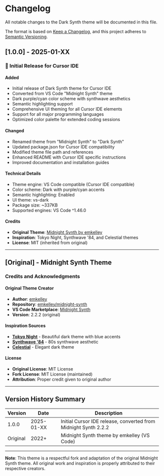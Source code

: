 # Changelog

All notable changes to the Dark Synth theme will be documented in this file.

The format is based on [Keep a Changelog](https://keepachangelog.com/en/1.0.0/),
and this project adheres to [Semantic Versioning](https://semver.org/spec/v2.0.0.html).

## [1.0.0] - 2025-01-XX

### 🎉 Initial Release for Cursor IDE

#### Added
- Initial release of Dark Synth theme for Cursor IDE
- Converted from VS Code "Midnight Synth" theme
- Dark purple/cyan color scheme with synthwave aesthetics
- Semantic highlighting support
- Comprehensive UI theming for all Cursor IDE elements
- Support for all major programming languages
- Optimized color palette for extended coding sessions

#### Changed
- Renamed theme from "Midnight Synth" to "Dark Synth"
- Updated package.json for Cursor IDE compatibility
- Modified theme file path and references
- Enhanced README with Cursor IDE specific instructions
- Improved documentation and installation guides

#### Technical Details
- Theme engine: VS Code compatible (Cursor IDE compatible)
- Color scheme: Dark with purple/cyan accents
- Semantic highlighting: Enabled
- UI theme: vs-dark
- Package size: ~337KB
- Supported engines: VS Code ^1.46.0

#### Credits
- **Original Theme**: [Midnight Synth by emkelley](https://github.com/emkelley/midnight-synth)
- **Inspiration**: Tokyo Night, Synthwave '84, and Celestial themes
- **License**: MIT (inherited from original)

---

## [Original] - Midnight Synth Theme

### Credits and Acknowledgments

#### Original Theme Creator
- **Author**: [emkelley](https://github.com/emkelley)
- **Repository**: [emkelley/midnight-synth](https://github.com/emkelley/midnight-synth)
- **VS Code Marketplace**: [Midnight Synth](https://marketplace.visualstudio.com/items?itemName=ekelley.midnight-synth)
- **Version**: 2.2.2 (original)

#### Inspiration Sources
- **[Tokyo Night](https://github.com/enkia/tokyo-night-vscode-theme)** - Beautiful dark theme with blue accents
- **[Synthwave '84](https://github.com/robb0wen/synthwave-vscode)** - 80s synthwave aesthetic
- **[Celestial](https://github.com/cevroo/celestial)** - Elegant dark theme

#### License
- **Original License**: MIT License
- **Fork License**: MIT License (maintained)
- **Attribution**: Proper credit given to original author

---

## Version History Summary

| Version | Date | Description |
|---------|------|-------------|
| 1.0.0 | 2025-01-XX | Initial Cursor IDE release, converted from Midnight Synth 2.2.2 |
| Original | 2022+ | Midnight Synth theme by emkelley (VS Code) |

---

**Note**: This theme is a respectful fork and adaptation of the original Midnight Synth theme. All original work and inspiration is properly attributed to their respective creators.
